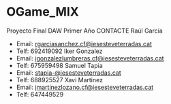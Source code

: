 # OGame_MIX
Proyecto Final DAW Primer Año
CONTACTE
Raúl García
- Email: rgarciasanchez.cf@iesesteveterradas.cat
- Telf: 692419092
Iker Gonzalez
- Email: igonzalezlumbreras.cf@iesesteveterradas.cat
- Telf: 675959498
Samuel Tapia
- Email: stapia-@iesesteveterradas.cat
- Telf: 688925527
Xavi Martinez
- Email: jmartinezlozano.cf@iesesteveterradas.cat
- Telf: 647449529
